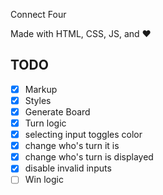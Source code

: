 Connect Four

Made with HTML, CSS, JS, and :heart:

## TODO
- [x] Markup
- [x] Styles
- [x] Generate Board
- [x] Turn logic
- [x] selecting input toggles color
- [x] change who's turn it is
- [x] change who's turn is displayed
- [x] disable invalid inputs
- [ ] Win logic 